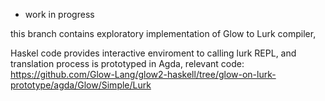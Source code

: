 - work in progress

this branch contains exploratory implementation of Glow to Lurk compiler,

Haskel code provides interactive enviroment to calling lurk REPL, and translation process is prototyped in Agda,
relevant code:
https://github.com/Glow-Lang/glow2-haskell/tree/glow-on-lurk-prototype/agda/Glow/Simple/Lurk
